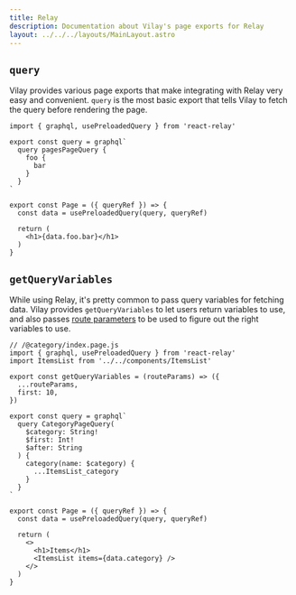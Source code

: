```yaml
---
title: Relay
description: Documentation about Vilay's page exports for Relay
layout: ../../../layouts/MainLayout.astro
---
```


## `query`

Vilay provides various page exports that make integrating with Relay very easy and convenient.
`query` is the most basic export that tells Vilay to fetch the query before rendering the page.

```tsx
import { graphql, usePreloadedQuery } from 'react-relay'

export const query = graphql`
  query pagesPageQuery {
    foo {
      bar
    }
  }
`

export const Page = ({ queryRef }) => {
  const data = usePreloadedQuery(query, queryRef)

  return (
    <h1>{data.foo.bar}</h1>
  )
}
```

## `getQueryVariables`

While using Relay, it's pretty common to pass query variables for fetching data.
Vilay provides `getQueryVariables` to let users return variables to use, and also passes [route parameters](https://vite-plugin-ssr.com/filesystem-routing) to be used to figure out the right variables to use.

```tsx
// /@category/index.page.js
import { graphql, usePreloadedQuery } from 'react-relay'
import ItemsList from '../../components/ItemsList'

export const getQueryVariables = (routeParams) => ({
  ...routeParams,
  first: 10,
})

export const query = graphql`
  query CategoryPageQuery(
    $category: String!
    $first: Int!
    $after: String
  ) {
    category(name: $category) {
      ...ItemsList_category
    }
  }
`

export const Page = ({ queryRef }) => {
  const data = usePreloadedQuery(query, queryRef)

  return (
    <>
      <h1>Items</h1>
      <ItemsList items={data.category} />
    </>
  )
}
```
